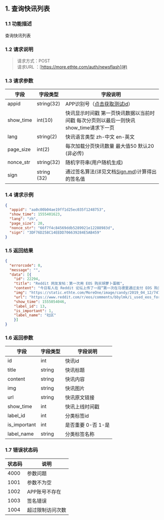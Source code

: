 ## 1. 查询快讯列表

### 1.1 功能描述
查询快讯列表

### 1.2 请求说明
> 请求方式：POST     
请求URL ：[https://more.ethte.com/auth/newsflash](#)  

### 1.3 请求参数
字段         |字段类型      |字段说明
-------------|-------------|-----------
appid        |string(32)   |APP识别号（[点击获取测试id](https://github.com/meet-one/news-api/blob/master/Test.md)）
show_time    |int(10)      |快讯显示时间戳 第一页快讯数据以当前时间戳 每次分页则以最后一则快讯show_time请求下一页
lang         |string(2)    |快讯语言类型 zh-中文 en-英文
page_size    |int(2)       |每次加载分页快讯数量 最大值50 默认20 (非必传)
nonce_str    |string(32)   |随机字符串(用户随机生成)
sign         |string (32)  |通过签名算法(详见文档[Sign.md](https://github.com/meet-one/news-api/blob/master/Sign.md))计算得出的签名值

### 1.4 请求示例
```json
{
  "appid": "aa0c00b04ae19ff1d25ec035f1248753",
  "show_time": 1555401623,
  "lang": "zh",
  "page_size": 20,
  "nonce_str": "66f7f4c84569ddb5289921e12288983d",
  "sign": "3DF76D258C14EEDD706639284E5AB459"
}
```
### 1.5 返回结果
```json  
{
  "errorcode": 0,
  "message": "",
  "data": [{
    "id": 22294,
    "title": "Reddit 网友发帖：第一次用 EOS 购买胡萝卜蛋糕",
    "content": "今日有人在 Reddit 论坛上传了一段“第一次在马德里通过支付 EOS 购买胡萝卜蛋糕”的视频，该帖子引发了 Reddit 网友的热烈讨论：\n\n有网友回复：未来几年，这可能就变成了一块昂贵的胡萝卜蛋糕的故事，就像用比特币购买披萨的故事一样；有网友回复：看到这样的故事真的很兴奋；有网友回复：这有益于 EOS 的发展...（MEET.ONE 报道）",
    "img": "https://static.ethte.com/MoreOne/image/candy/2019_04_12/7476/微信图片_20190412152859.png",
    "url": "https://www.reddit.com/r/eos/comments/bbylmk/i_used_eos_for_the_first_time_to_pay_for_a_piece/",
    "show_time": 1555054046,
    "label_id": 13,
    "is_important": 1,
    "label_name": "社区"
    }]
}
```

### 1.6 返回参数
字段           |字段类型       |字段说明
--------------|-----------|-----------
id            |int        |快讯id
title         |string     |快讯标题
content       |string     |快讯内容
img           |string     |快讯图片
url           |string     |快讯原文链接
show_time     |int        |快讯上线时间戳
label_id      |int        |分类标签id
is_important  |int        |是否重要 0-否 1-是
label_name    |string     |分类标签名称


### 1.7 错误状态码
状态码      |说明
------------|-----------
4000        |参数问题
1001        |参数不为空
1002        |APP账号不存在
1003        |签名错误
1004        |超过限制访问次数
